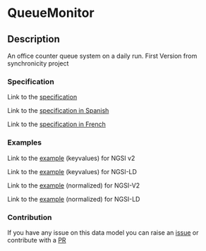 # QueueMonitor

## Description 

An office counter queue system on a daily run. First Version from synchronicity project
### Specification

Link to the [specification](https://smart-data-models.github.io/dataModel.QueueManagement/QueueMonitor/doc/spec.md)

Link to the [specification in Spanish](https://smart-data-models.github.io/dataModel.QueueManagement/QueueMonitor/doc/spec_ES.md)

Link to the [specification in French](https://smart-data-models.github.io/dataModel.QueueManagement/QueueMonitor/doc/spec_FR.md)
### Examples

Link to the [example](https://smart-data-models.github.io/dataModel.QueueManagement/QueueMonitor/examples/example.json) (keyvalues) for NGSI v2

Link to the [example](https://smart-data-models.github.io/dataModel.QueueManagement/QueueMonitor/examples/example.jsonld) (keyvalues) for NGSI-LD

Link to the [example](https://smart-data-models.github.io/dataModel.QueueManagement/QueueMonitor/examples/example-normalized.json) (normalized) for NGSI-V2

Link to the [example](https://smart-data-models.github.io/dataModel.QueueManagement/QueueMonitor/examples/example-normalized.jsonld) (normalized) for NGSI-LD
### Contribution

 If you have any issue on this data model you can raise an [issue](https://github.com/smart-data-models/dataModel.QueueManagement/issues)  or contribute with a [PR](https://github.com/smart-data-models/dataModel.QueueManagement/pulls)